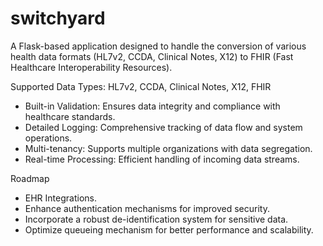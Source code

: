 # switchyard
A Flask-based application designed to handle the conversion of various health data formats (HL7v2, CCDA, Clinical Notes, X12) to FHIR (Fast Healthcare Interoperability Resources).


Supported Data Types:
HL7v2, CCDA, Clinical Notes, X12, FHIR


- Built-in Validation: Ensures data integrity and compliance with healthcare standards.
- Detailed Logging: Comprehensive tracking of data flow and system operations.
- Multi-tenancy: Supports multiple organizations with data segregation.
- Real-time Processing: Efficient handling of incoming data streams.

Roadmap

- EHR Integrations.
- Enhance authentication mechanisms for improved security.
- Incorporate a robust de-identification system for sensitive data.
- Optimize queueing mechanism for better performance and scalability.
